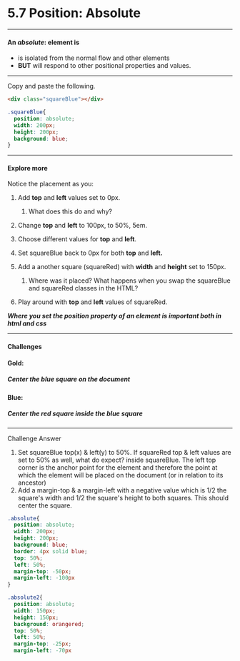 # 5.7 Position: Absolute

---

#### An _absolute_: element is

* is isolated from the normal flow and other elements
* **BUT** will respond to other positional properties and values.

---

Copy and paste the following.

```html
<div class="squareBlue"></div>
```

```css
.squareBlue{
  position: absolute;
  width: 200px;
  height: 200px;
  background: blue;
}
```

---

#### Explore more

Notice the placement as you:

1. Add **top** and **left** values set to 0px. 
   1. What does this do and why?
2. Change **top** and **left** to 100px, to 50%, 5em.
3. Choose different values for **top** and **left**.

4. Set squareBlue back to 0px for both **top** and **left.**

5. Add a another square \(squareRed\) with **width** and **height** set to 150px.  
   1. Where was it placed? What happens when you swap the squareBlue and squareRed classes in the HTML?

6. Play around with **top** and **left** values of squareRed.

_**Where you set the position property of an element is important both in html and css**_

---

#### Challenges

#### Gold:

##### Center the blue square on the document

#### Blue:

##### Center the red square inside the blue square

---

Challenge Answer

1. Set squareBlue top\(x\) & left\(y\) to 50%. If squareRed top & left values are set to 50% as well, what do expect?  inside squareBlue. The left top corner is the anchor point for the element and therefore the point at which the element will be placed on the document \(or in relation to its ancestor\)
2. Add a margin-top & a margin-left with a negative value which is 1/2 the square's width and 1/2 the square's height to both squares. This should center the square.

```css
.absolute{
  position: absolute;
  width: 200px;
  height: 200px;
  background: blue;
  border: 4px solid blue;
  top: 50%;
  left: 50%;
  margin-top: -50px;
  margin-left: -100px
}

.absolute2{
  position: absolute;
  width: 150px;
  height: 150px;
  background: orangered;
  top: 50%;
  left: 50%;
  margin-top: -25px;
  margin-left: -70px
```




